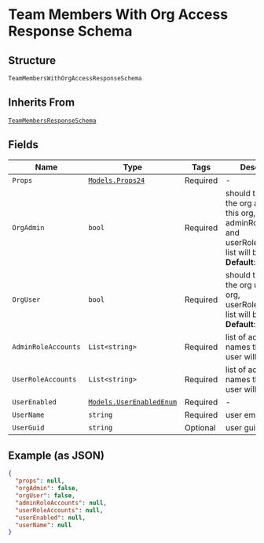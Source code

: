 
# Team Members With Org Access Response Schema

## Structure

`TeamMembersWithOrgAccessResponseSchema`

## Inherits From

[`TeamMembersResponseSchema`](../../doc/models/team-members-response-schema.md)

## Fields

| Name | Type | Tags | Description |
|  --- | --- | --- | --- |
| `Props` | [`Models.Props24`](../../doc/models/props-24.md) | Required | - |
| `OrgAdmin` | `bool` | Required | should this user be the org admin of this org, adminRoleAccounts and userRoleAccounts list will be ignored<br>**Default**: `false` |
| `OrgUser` | `bool` | Required | should this user be the org user of this org, userRoleAccounts list will be ignored<br>**Default**: `false` |
| `AdminRoleAccounts` | `List<string>` | Required | list of account names that this user will be admin |
| `UserRoleAccounts` | `List<string>` | Required | list of account names that this user will be user |
| `UserEnabled` | [`Models.UserEnabledEnum`](../../doc/models/user-enabled-enum.md) | Required | - |
| `UserName` | `string` | Required | user email address |
| `UserGuid` | `string` | Optional | user guid |

## Example (as JSON)

```json
{
  "props": null,
  "orgAdmin": false,
  "orgUser": false,
  "adminRoleAccounts": null,
  "userRoleAccounts": null,
  "userEnabled": null,
  "userName": null
}
```

